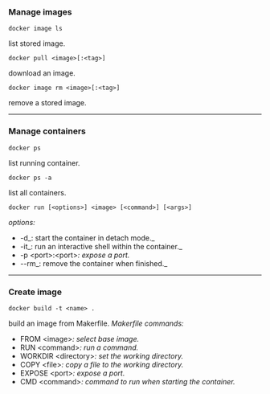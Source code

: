 ### Manage images
```
docker image ls
```
list stored image.
```
docker pull <image>[:<tag>]
```
download an image.
```
docker image rm <image>[:<tag>]
```
remove a stored image.
___
### Manage containers
```
docker ps
```
list running container.
```
docker ps -a
```
list all containers.
```
docker run [<options>] <image> [<command>] [<args>]
```
_options:_
- -d_: start the container in detach mode._
- -it_: run an interactive shell within the container._
- -p \<port>:\<port>_: expose a port._
- --rm_: remove the container when finished._
___
### Create image
```
docker build -t <name> .
```
build an image from Makerfile.
_Makerfile commands:_
- FROM \<image>_: select base image._
- RUN \<command>_: run a command._
- WORKDIR \<directory>_: set the working directory._
- COPY \<file>_: copy a file to the working directory._
- EXPOSE \<port>_: expose a port._
- CMD \<command>_: command to run when starting the container._